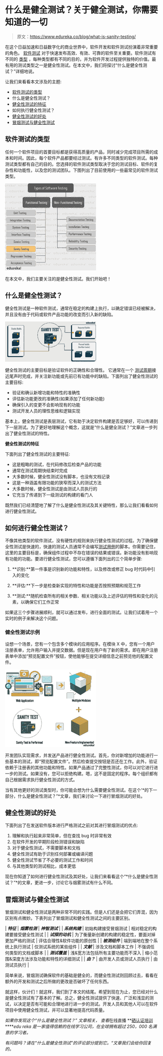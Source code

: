 # 什么是健全测试？关于健全测试，你需要知道的一切

> 原文：<https://www.edureka.co/blog/what-is-sanity-testing/>

在这个日益加速和日益数字化的商业世界中，软件开发和软件测试扮演着非常重要的角色。  [软件测试](https://www.edureka.co/blog/what-is-software-testing/) 对于快速发布高效、有效、可靠的软件至关重要。软件测试有不同的 [类型](https://www.edureka.co/blog/types-of-software-testing/#typesoftesting) ，每种类型都有不同的目的，并为软件开发过程提供独特的价值。最有用的测试类型之一是健全性测试。在本文中，我们将探讨“什么是健全性测试？”详细地说。

让我们来看看本文涉及的主题:

*   [软件测试的类型](#SoftwareTestingTypes)
*   什么是健全性测试？
*   [健全性测试的特征](#SanityTestingFeatures)
*   如何执行健全性测试？
*   [健全性测试的好处](#SanityTestingBenefits)
*   [冒烟测试与健全性测试](#SanityTestingvsSmokeTesting)

## **软件测试的类型**

任何一个软件项目的首要目标都是获得高质量的产品，同时减少完成项目所需的成本和时间。因此，每个软件产品都要经过测试。有许多不同类型的软件测试。每种测试类型都有自己的目的。您选择的软件测试类型取决于您的测试目标、软件的复杂性和功能性，以及您的测试团队。下图列出了目前使用的一些最常见的软件测试类型。

![TestingTypes - What is Sanity Testing - Edureka](img/3dbbbb4a4cdb7a9b745c787e1f5e8e35.png)

在本文中，我们主要关注的是健全性测试。我们开始吧！

## 什么是健全性测试？

健全性测试是一种软件测试，通常在稳定的构建上执行，以确定错误已经被解决，并且没有由于代码或软件产品功能的改变而引入新的缺陷。

![Sanity Testing - What is Sanity Testing? - Edureka](img/b11df3b7b7171df02cd90b8232ba753b.png)

健全性测试的主要目标是验证软件的正确性和合理性。 它通常在一个 [测试周期](https://www.edureka.co/blog/software-testing-life-cycle/#stlc)接近尾声时完成，并关注新功能或先前已有功能中的缺陷。下面列出了健全性测试的主要目标:

*   验证和确认新增功能和特性的准确性
*   评估新功能更改的准确性(如果添加了任何新功能)
*   确保引入的变更不会影响现有的功能
*   测试开发人员的理性思维和逻辑实现

基本上，健全性测试是表层测试，它有助于决定软件构建是否足够好，可以传递到下一层测试。为了更好地理解这个概念，这就是“什么是健全测试？”文章进一步列出了健全性测试的特性。

**健全性测试的特征**

下面列出了健全性测试的主要特征:

*   这是粗略的测试，在代码修改后检查产品的功能
*   通常在测试周期快结束时完成
*   大多数时候，健全性测试没有脚本，也没有文档记录
*   这是一种涵盖有限功能的狭窄而深入的测试方法
*   大多数时候，健全性测试是由测试人员执行的
*   它充当了传递到下一级测试的构建的看门人

既然我们已经清楚地了解了什么是健全性测试及其关键特性，那么让我们看看如何进行健全性测试。

## 如何进行健全性测试？

不像其他类型的软件测试，没有硬性的规则来执行健全性测试的过程。为了确保健全性测试是快速的，快速的测试人员通常不会编写[测试用例](https://www.edureka.co/blog/test-case-in-software-testing/#TestCase)的脚本。你需要记住，这里的主要目标是，确保组件过程中不存在错误的结果或错误。新功能没有影响现有功能的功能。要进行健全性测试，您可以遵循下面列出的三个简单步骤:

1.  **识别:**第一件事是识别新的功能和特性，以及修改或修正 bug 时代码中引入的变化

2.  **评估:**下一步是检查新实现的特性和功能是否按照预期和规范工作

3.  **测试:**随机检查所有的相关参数、相关功能以及上述评估的特性和变化的元素，以确保它们工作正常

如果这三个步骤进展顺利，就可以通过发布，进行全面的测试。让我们试着用一个实时的例子来解决这个问题。

### **健全性测试示例**

设想一个场景，您有一个包含多个模块的应用程序。在模块 X 中，您有一个用户注册表单，允许用户输入并提交数据。但是现在用户有了新的需求。即在用户注册表单中添加“预览配置文件”按钮，使他能够在提交详细信息之前预览他的配置文件。

![SanityTestingExample - What is Sanity Testing? - Edureka](img/7f7927fe8847a7c91741bacefe502c02.png)

开发团队实现需求，并发送产品进行健全性测试。首先，你对新增加的功能进行一些基本的测试，即“预览配置文件”。然后检查提交按钮是否还在工作。此外，验证依赖于注册表的其他功能和特性。如果产品通过了完整性测试，你可以对它进行进一步的测试。如果没有，您可以拒绝构建。嗯，这不是固定的程序。每个组织都有自己根据需求执行健全性测试的方式。

当有其他更好的测试类型时，你可能会想为什么需要健全性测试。在这个'*的下一部分，什么是健全性测试？”*文章，我们来讨论一下进行冒烟测试的好处。

## **健全性测试的好处**

下面列出了在发送软件版本进行严格测试之前对其进行冒烟测试的优点:

1.  理解和执行起来非常简单，但在查找 bug 时非常有效
2.  在软件开发的早期阶段检测错误和缺陷
3.  对于健全性测试，不需要脚本和文档
4.  健全性测试有助于识别任何部署或编译问题
5.  健全性测试节省了不必要的测试工作和时间
6.  与其他类型的测试相比，成本更低

现在你知道了如何进行健全性测试及其好处，让我们来看看这个“*什么是健全性测试？”*的文章，更进一步，讨论它与烟雾测试有什么不同。

## **冒烟测试与健全性测试**

冒烟测试和健全性测试是两种非常不同的实践。但是人们还是会把它们弄混，因为区别有点微妙。下表列出了冒烟测试和健全性测试之间的主要区别。

| ***特征*** | ***烟雾检测*** | ***神智测试*** |
| ***系统构建*** | 初始构建接受冒烟测试 | 相对稳定的构建要接受健全性测试 |
| ***试探的动机*** | 为了衡量新创建的构建的稳定性，要面对掉更加严格的测试 | 评估合理性&软件功能的原创性 |
| ***被测组件*** | 端到端地在整个系统上执行测试 | 仅测试系统的某些组件 |
| ***文献*** | 涉及文档和脚本工作 | 不强调任何类型的文档或脚本 |
| ***测试覆盖*** | 浅&宽方法包括所有主要功能而不深入 | 缩小范围&深度方法涉及功能和特性的详细测试 |
| ***由？*** | 由开发人员或测试人员执行 | 由测试员执行 |

简单来说，冒烟测试确保软件的基础是健全的，而健全性测试则回顾过去，看看在额外的开发和测试之后所做的更改是否破坏了任何东西。

就这样，伙计们！就这样，我们到了本文的结尾。希望到现在为止，您已经对什么是健全性测试有了基本的了解。总之，健全性测试提供了快速、广泛和浅显的测试，以决定是否有可能和合理地进行进一步的测试。开发人员和其他人可以在软件项目中使用健全性测试，并可以显著地提高代码质量。

*如果你发现这个“什么是健全性测试？”* *文章相关，* *查看*在线直播 **[硒认证培训](https://www.edureka.co/selenium-certification-training)*****edu reka 是一家值得信赖的在线学习公司，在全球拥有超过 250，000 名满意的学习者。*

*有问题吗？请在“什么是健全性测试”的评论部分提到它。“文章我们会给你回复的。*